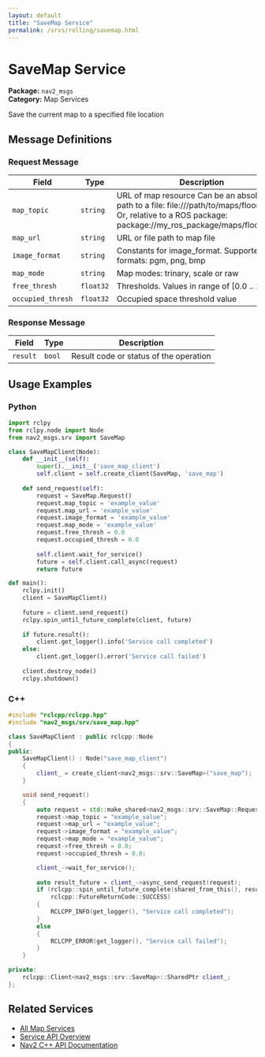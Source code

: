 ```yaml
---
layout: default
title: "SaveMap Service"
permalink: /srvs/rolling/savemap.html
---
```


# SaveMap Service

**Package:** `nav2_msgs`  
**Category:** Map Services

Save the current map to a specified file location

## Message Definitions

### Request Message

| Field | Type | Description |
|-------|------|-------------|
| `map_topic` | `string` | URL of map resource Can be an absolute path to a file: file:///path/to/maps/floor1.yaml Or, relative to a ROS package: package://my_ros_package/maps/floor2.yaml |
| `map_url` | `string` | URL or file path to map file |
| `image_format` | `string` | Constants for image_format. Supported formats: pgm, png, bmp |
| `map_mode` | `string` | Map modes: trinary, scale or raw |
| `free_thresh` | `float32` | Thresholds. Values in range of [0.0 .. 1.0] |
| `occupied_thresh` | `float32` | Occupied space threshold value |


### Response Message

| Field | Type | Description |
|-------|------|-------------|
| `result` | `bool` | Result code or status of the operation |



## Usage Examples

### Python

```python
import rclpy
from rclpy.node import Node
from nav2_msgs.srv import SaveMap

class SaveMapClient(Node):
    def __init__(self):
        super().__init__('save_map_client')
        self.client = self.create_client(SaveMap, 'save_map')
        
    def send_request(self):
        request = SaveMap.Request()
        request.map_topic = 'example_value'
        request.map_url = 'example_value'
        request.image_format = 'example_value'
        request.map_mode = 'example_value'
        request.free_thresh = 0.0
        request.occupied_thresh = 0.0
        
        self.client.wait_for_service()
        future = self.client.call_async(request)
        return future

def main():
    rclpy.init()
    client = SaveMapClient()
    
    future = client.send_request()
    rclpy.spin_until_future_complete(client, future)
    
    if future.result():
        client.get_logger().info('Service call completed')
    else:
        client.get_logger().error('Service call failed')
        
    client.destroy_node()
    rclpy.shutdown()
```

### C++

```cpp
#include "rclcpp/rclcpp.hpp"
#include "nav2_msgs/srv/save_map.hpp"

class SaveMapClient : public rclcpp::Node
{
public:
    SaveMapClient() : Node("save_map_client")
    {
        client_ = create_client<nav2_msgs::srv::SaveMap>("save_map");
    }

    void send_request()
    {
        auto request = std::make_shared<nav2_msgs::srv::SaveMap::Request>();
        request->map_topic = "example_value";
        request->map_url = "example_value";
        request->image_format = "example_value";
        request->map_mode = "example_value";
        request->free_thresh = 0.0;
        request->occupied_thresh = 0.0;

        client_->wait_for_service();
        
        auto result_future = client_->async_send_request(request);
        if (rclcpp::spin_until_future_complete(shared_from_this(), result_future) ==
            rclcpp::FutureReturnCode::SUCCESS)
        {
            RCLCPP_INFO(get_logger(), "Service call completed");
        }
        else
        {
            RCLCPP_ERROR(get_logger(), "Service call failed");
        }
    }

private:
    rclcpp::Client<nav2_msgs::srv::SaveMap>::SharedPtr client_;
};
```

## Related Services

- [All Map Services](/rolling/srvs/index.html#map-services)
- [Service API Overview](/rolling/srvs/index.html)
- [Nav2 C++ API Documentation](/rolling/html/index.html)
